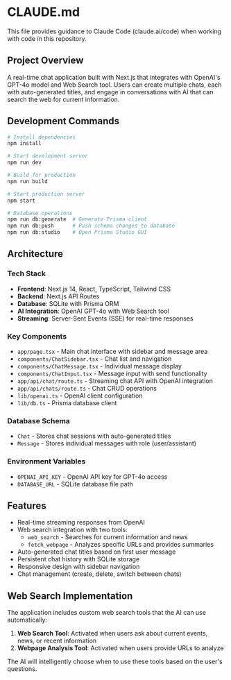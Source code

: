 # CLAUDE.md

This file provides guidance to Claude Code (claude.ai/code) when working with code in this repository.

## Project Overview

A real-time chat application built with Next.js that integrates with OpenAI's GPT-4o model and Web Search tool. Users can create multiple chats, each with auto-generated titles, and engage in conversations with AI that can search the web for current information.

## Development Commands

```bash
# Install dependencies
npm install

# Start development server
npm run dev

# Build for production
npm run build

# Start production server
npm start

# Database operations
npm run db:generate  # Generate Prisma client
npm run db:push      # Push schema changes to database
npm run db:studio    # Open Prisma Studio GUI
```

## Architecture

### Tech Stack
- **Frontend**: Next.js 14, React, TypeScript, Tailwind CSS
- **Backend**: Next.js API Routes
- **Database**: SQLite with Prisma ORM
- **AI Integration**: OpenAI GPT-4o with Web Search tool
- **Streaming**: Server-Sent Events (SSE) for real-time responses

### Key Components
- `app/page.tsx` - Main chat interface with sidebar and message area
- `components/ChatSidebar.tsx` - Chat list and navigation
- `components/ChatMessage.tsx` - Individual message display
- `components/ChatInput.tsx` - Message input with send functionality
- `app/api/chat/route.ts` - Streaming chat API with OpenAI integration
- `app/api/chats/route.ts` - Chat CRUD operations
- `lib/openai.ts` - OpenAI client configuration
- `lib/db.ts` - Prisma database client

### Database Schema
- `Chat` - Stores chat sessions with auto-generated titles
- `Message` - Stores individual messages with role (user/assistant)

### Environment Variables
- `OPENAI_API_KEY` - OpenAI API key for GPT-4o access
- `DATABASE_URL` - SQLite database file path

## Features

- Real-time streaming responses from OpenAI
- Web search integration with two tools:
  - `web_search` - Searches for current information and news
  - `fetch_webpage` - Analyzes specific URLs and provides summaries
- Auto-generated chat titles based on first user message
- Persistent chat history with SQLite storage
- Responsive design with sidebar navigation
- Chat management (create, delete, switch between chats)

## Web Search Implementation

The application includes custom web search tools that the AI can use automatically:

1. **Web Search Tool**: Activated when users ask about current events, news, or recent information
2. **Webpage Analysis Tool**: Activated when users provide URLs to analyze

The AI will intelligently choose when to use these tools based on the user's questions.
